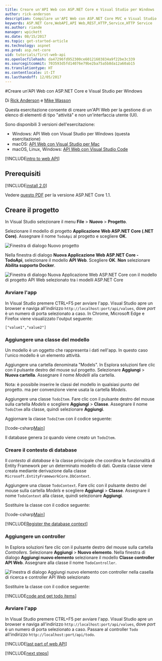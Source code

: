 ```yaml
---
title: Creare un'API Web con ASP.NET Core e Visual Studio per Windows
author: rick-anderson
description: Compilare un'API Web con ASP.NET Core MVC e Visual Studio per Windows
keywords: ASP.NET Core,WebAPI,API Web,REST,HTTP,Service,HTTP Service
ms.author: riande
manager: wpickett
ms.date: 08/15/2017
ms.topic: get-started-article
ms.technology: aspnet
ms.prod: asp.net-core
uid: tutorials/first-web-api
ms.openlocfilehash: da47296fd952300ce60121603834a9f22be3c339
ms.sourcegitcommit: 703593d5fd14076e79be2ba75a5b8da12a60ab15
ms.translationtype: HT
ms.contentlocale: it-IT
ms.lasthandoff: 12/05/2017
---
```

#<a name="create-a-web-api-with-aspnet-core-and-visual-studio-for-windows"></a>Creare un'API Web con ASP.NET Core e Visual Studio per Windows

Di [Rick Anderson](https://twitter.com/RickAndMSFT) e [Mike Wasson](https://github.com/mikewasson)

Questa esercitazione consente di creare un'API Web per la gestione di un elenco di elementi di tipo "attività" e non un'interfaccia utente (UI).

Sono disponibili 3 versioni dell'esercitazione:

* Windows: API Web con Visual Studio per Windows (questa esercitazione)
* macOS: [API Web con Visual Studio per Mac](xref:tutorials/first-web-api-mac)
* macOS, Linux, Windows: [API Web con Visual Studio Code](xref:tutorials/web-api-vsc)

<!-- WARNING: The code AND images in this doc are used by uid: tutorials/web-api-vsc, tutorials/first-web-api-mac and tutorials/first-web-api. If you change any code/images in this tutorial, update uid: tutorials/web-api-vsc -->

[!INCLUDE[intro to web API](../includes/webApi/intro.md)]

## <a name="prerequisites"></a>Prerequisiti

[!INCLUDE[install 2.0](../includes/install2.0.md)]

Vedere [questo PDF](https://github.com/aspnet/Docs/blob/master/aspnetcore/tutorials/first-web-api/_static/_webAPI.pdf) per la versione ASP.NET Core 1.1.

## <a name="create-the-project"></a>Creare il progetto

In Visual Studio selezionare il menu **File** > **Nuovo** > **Progetto**.

Selezionare il modello di progetto **Applicazione Web ASP.NET Core (.NET Core)**. Assegnare il nome `TodoApi` al progetto e scegliere **OK**.

![Finestra di dialogo Nuovo progetto](first-web-api/_static/new-project.png)

Nella finestra di dialogo **Nuova Applicazione Web ASP.NET Core - TodoApi**, selezionare il modello **API Web**. Scegliere **OK**. **Non** selezionare **Abilita supporto Docker**.

![Finestra di dialogo Nuova Applicazione Web ASP.NET Core con il modello di progetto API Web selezionato tra i modelli ASP.NET Core](first-web-api/_static/web-api-project.png)

### <a name="launch-the-app"></a>Avviare l'app

In Visual Studio premere CTRL+F5 per avviare l'app. Visual Studio apre un browser e naviga all'indirizzo `http://localhost:port/api/values`, dove *port* è un numero di porta selezionato a caso. In Chrome, Microsoft Edge e Firefox viene visualizzato l'output seguente:

```
["value1","value2"]
```

### <a name="add-a-model-class"></a>Aggiungere una classe del modello

Un modello è un oggetto che rappresenta i dati nell'app. In questo caso l'unico modello è un elemento attività.

Aggiungere una cartella denominata "Models". In Esplora soluzioni fare clic con il pulsante destro del mouse sul progetto. Selezionare **Aggiungi** > **Nuova cartella**. Assegnare il nome *Modelli* alla cartella.

Nota: è possibile inserire le classi del modello in qualsiasi punto del progetto. ma per convenzione viene usata la cartella *Models*.

Aggiungere una classe `TodoItem`. Fare clic con il pulsante destro del mouse sulla cartella *Models* e scegliere **Aggiungi** > **Classe**. Assegnare il nome `TodoItem` alla classe, quindi selezionare **Aggiungi**.

Aggiornare la classe `TodoItem` con il codice seguente:

[!code-csharp[Main](first-web-api/sample/TodoApi/Models/TodoItem.cs)]

Il database genera `Id` quando viene creato un `TodoItem`.

### <a name="create-the-database-context"></a>Creare il contesto di database

Il *contesto di database* è la classe principale che coordina le funzionalità di Entity Framework per un determinato modello di dati. Questa classe viene creata mediante derivazione dalla classe `Microsoft.EntityFrameworkCore.DbContext`.

Aggiungere una classe `TodoContext`. Fare clic con il pulsante destro del mouse sulla cartella *Models* e scegliere **Aggiungi** > **Classe**. Assegnare il nome `TodoContext` alla classe, quindi selezionare **Aggiungi**.

Sostituire la classe con il codice seguente:

[!code-csharp[Main](first-web-api/sample/TodoApi/Models/TodoContext.cs)]

[!INCLUDE[Register the database context](../includes/webApi/register_dbContext.md)]

### <a name="add-a-controller"></a>Aggiungere un controller

In Esplora soluzioni fare clic con il pulsante destro del mouse sulla cartella *Controllers*. Selezionare **Aggiungi** > **Nuovo elemento**. Nella finestra di dialogo **Aggiungi nuovo elemento** selezionare il modello **Classe controller API Web**. Assegnare alla classe il nome `TodoController`.

![Finestra di dialogo Aggiungi nuovo elemento con controller nella casella di ricerca e controller API Web selezionato](first-web-api/_static/new_controller.png)

Sostituire la classe con il codice seguente:

[!INCLUDE[code and get todo items](../includes/webApi/getTodoItems.md)]

### <a name="launch-the-app"></a>Avviare l'app

In Visual Studio premere CTRL+F5 per avviare l'app. Visual Studio apre un browser e naviga all'indirizzo `http://localhost:port/api/values`, dove *port* è un numero di porta selezionato a caso. Passare al controller `Todo` all'indirizzo `http://localhost:port/api/todo`.

[!INCLUDE[last part of web API](../includes/webApi/end.md)]

[!INCLUDE[next steps](../includes/webApi/next.md)]


